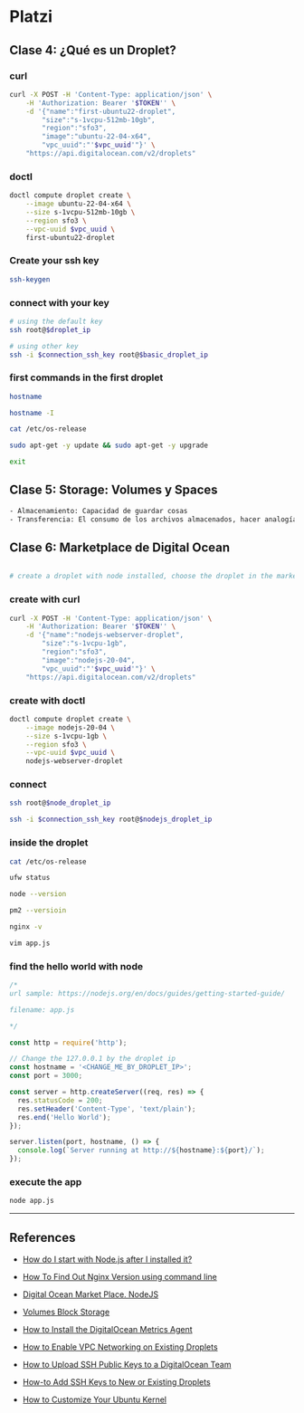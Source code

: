 # Platzi

## Clase 4: ¿Qué es un Droplet?


### curl
```bash
curl -X POST -H 'Content-Type: application/json' \
    -H 'Authorization: Bearer '$TOKEN'' \
    -d '{"name":"first-ubuntu22-droplet",
        "size":"s-1vcpu-512mb-10gb",
        "region":"sfo3",
        "image":"ubuntu-22-04-x64",
        "vpc_uuid":"'$vpc_uuid'"}' \
    "https://api.digitalocean.com/v2/droplets"
```

### doctl
```bash
doctl compute droplet create \
    --image ubuntu-22-04-x64 \
    --size s-1vcpu-512mb-10gb \
    --region sfo3 \
    --vpc-uuid $vpc_uuid \
    first-ubuntu22-droplet
```



### Create your ssh key
```bash
ssh-keygen
```

### connect with your key
```bash
# using the default key
ssh root@$droplet_ip

# using other key
ssh -i $connection_ssh_key root@$basic_droplet_ip

```

### first commands in the first droplet
```bash
hostname

hostname -I

cat /etc/os-release

sudo apt-get -y update && sudo apt-get -y upgrade

exit
```

## Clase 5: Storage: Volumes y Spaces

```bash
- Almacenamiento: Capacidad de guardar cosas
- Transferencia: El consumo de los archivos almacenados, hacer analogía al plan de datos.
```

## Clase 6: Marketplace de Digital Ocean

```bash

# create a droplet with node installed, choose the droplet in the market place and use the steps to create the droplet. Only use a differente image from the market place

```

### create with curl
```bash
curl -X POST -H 'Content-Type: application/json' \
    -H 'Authorization: Bearer '$TOKEN'' \
    -d '{"name":"nodejs-webserver-droplet",
        "size":"s-1vcpu-1gb",
        "region":"sfo3",
        "image":"nodejs-20-04",
        "vpc_uuid":"'$vpc_uuid'"}' \
    "https://api.digitalocean.com/v2/droplets"
```

### create with doctl
```bash
doctl compute droplet create \
    --image nodejs-20-04 \
    --size s-1vcpu-1gb \
    --region sfo3 \
    --vpc-uuid $vpc_uuid \
    nodejs-webserver-droplet
```

### connect
```bash
ssh root@$node_droplet_ip

ssh -i $connection_ssh_key root@$nodejs_droplet_ip
```

### inside the droplet
```bash
cat /etc/os-release

ufw status

node --version

pm2 --versioin

nginx -v

vim app.js

```
### find the hello world with node
```javascript
/* 
url sample: https://nodejs.org/en/docs/guides/getting-started-guide/

filename: app.js

*/

const http = require('http');

// Change the 127.0.0.1 by the droplet ip
const hostname = '<CHANGE_ME_BY_DROPLET_IP>';
const port = 3000;

const server = http.createServer((req, res) => {
  res.statusCode = 200;
  res.setHeader('Content-Type', 'text/plain');
  res.end('Hello World');
});

server.listen(port, hostname, () => {
  console.log(`Server running at http://${hostname}:${port}/`);
});

```

### execute the app
```bash
node app.js
```


---

## References

- [How do I start with Node.js after I installed it?](https://nodejs.org/en/docs/guides/getting-started-guide/)


- [How To Find Out Nginx Version using command line](https://www.cyberciti.biz/faq/unix-linux-bsd-display-nginx-version/)

- [Digital Ocean Market Place. NodeJS](https://marketplace.digitalocean.com/apps/nodejs?utm_medium=marketplace&utm_source=marketplace&utm_campaign=marketplace&utm_content=no_image)


- [Volumes Block Storage](https://docs.digitalocean.com/products/volumes/)

- [How to Install the DigitalOcean Metrics Agent](https://docs.digitalocean.com/products/monitoring/how-to/install-agent/)

- [How to Enable VPC Networking on Existing Droplets](https://docs.digitalocean.com/products/networking/vpc/how-to/enable/)

- [How to Upload SSH Public Keys to a DigitalOcean Team](https://docs.digitalocean.com/products/droplets/how-to/add-ssh-keys/to-team/)

- [How-to Add SSH Keys to New or Existing Droplets](https://docs.digitalocean.com/products/droplets/how-to/add-ssh-keys/)

- [How to Customize Your Ubuntu Kernel](https://www.howtogeek.com/191/how-to-customize-your-ubuntu-kernel/)